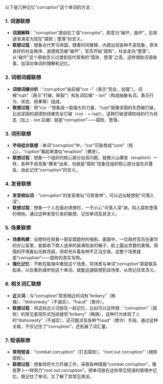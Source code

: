 以下是几种记忆“corruption”这个单词的方法：

### 1. 词源联想
 - **词源解释**：“corruption”源自拉丁语“corruptio”，原意为“破坏，毁坏”，后来逐渐演变为现在“腐败；堕落”的含义。
 - **联想过程**：想象古代罗马帝国，随着时间推移，内部出现各种不良现象，原本良好的社会秩序、道德规范被“破坏”，官员开始“腐败”，社会走向“堕落”。从“破坏”这个原始含义过渡到现代常用的“腐败、堕落”之意，这样借助词源故事，加深对单词的理解和记忆。

### 2. 词根词缀联想
 - **词根词缀分析**：“corruption”由前缀“cor -”（表示“完全，加强”），词根“rupt”（表示“打破，断裂”）和名词后缀“ - ion”（构成抽象名词，表示行为、状态、结果等）组成。
 - **联想过程**：把“cor -”想象成一股强大的力量，“rupt”就像坚固的东西被打破，比如坚固的道德防线被完全打破（cor - + rupt），这种打破道德防线的行为状态（加上 - ion 后缀）就是“corruption”——腐败、堕落。

### 3. 词形联想
 - **字母组合联想**：单词“corruption”中，“cor”可联想成“core”（核心），“ruption”看起来类似“eruption”（爆发）。
 - **联想过程**：想象一个组织的核心部分出现问题，就像火山爆发（eruption）一样，各种不良现象“爆发”出来，也就是“腐败”现象在组织核心部分滋生并蔓延，由此记住“corruption”的含义。

### 4. 发音联想
 - **发音相似词**：“corruption”的发音类似“可若普申”，可以近似联想到“可落入深”。
 - **联想过程**：想象一个人在面对诱惑时，一不小心“可落入深”渊，陷入腐败堕落的境地，通过这种发音引发的联想，记住单词及其含义。

### 5. 场景联想
 - **场景构建**：设想你在观看一部反腐题材的电影。画面中，一位政府官员在豪华的办公室里，偷偷收下商人送来的装满现金的箱子，脸上露出贪婪的表情。周围的环境看似光鲜亮丽，但却充斥着各种不正当交易。这整个场景就是“corruption”——腐败的真实写照。
 - **强化记忆**：不断在脑海中重现这个场景，将场景与单词“corruption”紧密联系起来，以后看到或听到这个单词，就能迅速联想到该场景，从而记住其含义。

### 6. 相关词汇联想
 - **近义词**：与“corruption”意思相近的词有“bribery”（贿赂）、“dishonesty”（不诚实）、“fraud”（欺诈）。
 - **联想过程**：将这些近义词放在一起记忆，比如可以这样想：“corruption”（腐败）的常见表现形式包括接受“bribery”（贿赂），这种行为体现了人的“dishonesty”（不诚实），还可能涉及各种“fraud”（欺诈）手段。通过这种关联，不仅记住了“corruption”，还拓展了词汇量。

### 7. 短语联想
 - **常用短语**：“combat corruption”（打击腐败）、“root out corruption”（根除腐败）。
 - **联想过程**：想象政府大力开展工作，采取各种措施“combat corruption”，像拔萝卜一样努力“root out corruption”。把单词放在这些常见短语的情境中记忆，既记住了单词，又了解了其常见用法。 